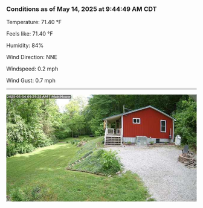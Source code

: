 ### Conditions as of May 14, 2025 at 9:44:49 AM CDT 

Temperature: 71.40 &deg;F

Feels like: 71.40 &deg;F

Humidity: 84%

Wind Direction: NNE

Windspeed: 0.2 mph

Wind Gust: 0.7 mph

---

<img src="./images/latest.jpeg"/>

